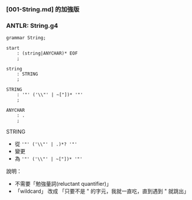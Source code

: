 
### [001-String.md] 的加強版

### ANTLR: String.g4
```g4
grammar String;

start
	: (string|ANYCHAR)* EOF
	;

string
	: STRING
	;

STRING
	: '"' ('\\"' | ~["])* '"'
	;

ANYCHAR
	: .
	;
```


STRING
- 從 ```'"' ('\\"' | .)*? '"'```
- 變更
- 為 ```'"' ('\\"' | ~["])* '"'```

說明：
- 不需要「勉強量詞(reluctant quantifier)」
- 「wildcard」 改成 「只要不是 " 的字元，我就一直吃，直到遇到 " 就跳出」

